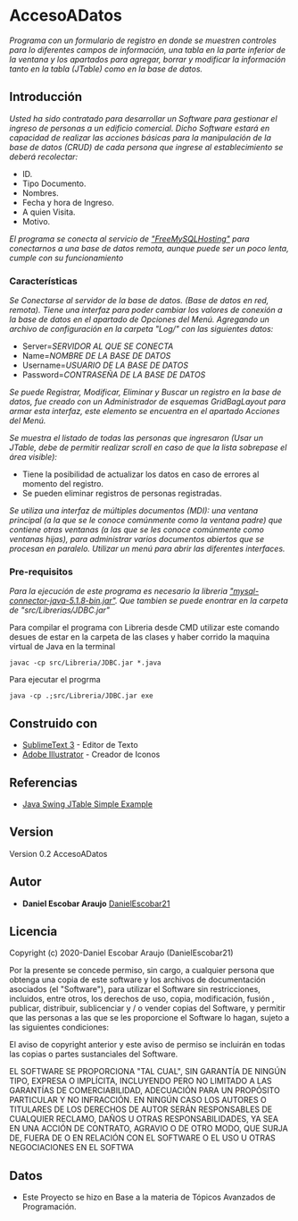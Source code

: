 # AccesoADatos

_Programa con un formulario de registro en donde se muestren controles
para lo diferentes campos de información, una tabla en la parte inferior de la ventana y los
apartados para agregar, borrar y modificar la información tanto en la tabla (JTable) como en
la base de datos._

## Introducción 

_Usted ha sido contratado para desarrollar un Software para gestionar el ingreso de personas a un edificio comercial. Dicho Software estará en capacidad de realizar las acciones básicas para la manipulación de la base de datos (CRUD) de cada persona que ingrese al establecimiento se deberá recolectar:_
* ID.
* Tipo Documento.
* Nombres.
* Fecha y hora de Ingreso.
* A quien Visita.
* Motivo.

_El programa se conecta al servicio de ["FreeMySQLHosting"](https://www.freemysqlhosting.net/) para conectarnos a una base de datos remota, aunque puede ser un poco lenta, cumple con su funcionamiento_

### Características
_Se Conectarse al servidor de la base de datos. (Base de datos en red, remota). Tiene una interfaz para poder cambiar los valores de conexión a la base de datos en el apartado de Opciones del Menú. Agregando un archivo de configuración en la carpeta "Log/" con las siguientes datos:_
* Server=*SERVIDOR AL QUE SE CONECTA*
* Name=*NOMBRE DE LA BASE DE DATOS*
* Username=*USUARIO DE LA BASE DE DATOS*
* Password=*CONTRASEÑA DE LA BASE DE DATOS*

_Se puede Registrar, Modificar, Eliminar y Buscar un registro en la base de datos, fue creado con un Administrador de esquemas GridBagLayout para armar esta interfaz, este elemento se encuentra en el apartado Acciones del Menú._

_Se muestra el listado de todas las personas que ingresaron (Usar un JTable, debe de permitir realizar
scroll en caso de que la lista sobrepase el área visible):_
* Tiene la posibilidad de actualizar los datos en caso de errores al momento del registro.
* Se pueden eliminar registros de personas registradas.

_Se utiliza una interfaz de múltiples documentos (MDI): una ventana principal (a la que se le conoce  comúnmente como la ventana padre) que contiene otras ventanas (a las que se les conoce comúnmente como ventanas hijas), para administrar varios documentos abiertos que se procesan  en paralelo. Utilizar un menú para abrir las diferentes interfaces._


### Pre-requisitos 

_Para la ejecución de este programa es necesario la libreria ["mysql-connector-java-5.1.8-bin.jar"](https://dev.mysql.com/downloads/connector/j/5.1.html). Que tambien se puede enontrar en la carpeta de "src/Librerias/JDBC.jar"_

Para compilar el programa con Libreria desde CMD utilizar este comando desues de estar en la carpeta de las clases y haber corrido la maquina virtual de Java en la terminal
```
javac -cp src/Libreria/JDBC.jar *.java
```
Para ejecutar el progrma 
```
java -cp .;src/Libreria/JDBC.jar exe
```

## Construido con 

* [SublimeText 3](https://www.sublimetext.com/) - Editor de Texto
* [Adobe Illustrator](https://www.adobe.com/mx/products/illustrator.html) - Creador de Iconos


## Referencias
* [Java Swing JTable Simple Example](https://www.codejava.net/java-se/swing/a-simple-jtable-example-for-display)


## Version
Version 0.2 AccesoADatos

## Autor 
* **Daniel Escobar Araujo** [DanielEscobar21](https://github.com/DanielEscobar21)

## Licencia 
Copyright (c) 2020-Daniel Escobar Araujo (DanielEscobar21)

Por la presente se concede permiso, sin cargo, a cualquier persona que obtenga una copia de este software y los archivos de documentación asociados (el "Software"), para utilizar el Software sin restricciones, incluidos, entre otros, los derechos de uso, copia, modificación, fusión , publicar, distribuir, sublicenciar y / o vender copias del Software, y permitir que las personas a las que se les proporcione el Software lo hagan, sujeto a las siguientes condiciones:

El aviso de copyright anterior y este aviso de permiso se incluirán en todas las copias o partes sustanciales del Software.

EL SOFTWARE SE PROPORCIONA "TAL CUAL", SIN GARANTÍA DE NINGÚN TIPO, EXPRESA O IMPLÍCITA, INCLUYENDO PERO NO LIMITADO A LAS GARANTÍAS DE COMERCIABILIDAD, ADECUACIÓN PARA UN PROPÓSITO PARTICULAR Y NO INFRACCIÓN. EN NINGÚN CASO LOS AUTORES O TITULARES DE LOS DERECHOS DE AUTOR SERÁN RESPONSABLES DE CUALQUIER RECLAMO, DAÑOS U OTRAS RESPONSABILIDADES, YA SEA EN UNA ACCIÓN DE CONTRATO, AGRAVIO O DE OTRO MODO, QUE SURJA DE, FUERA DE O EN RELACIÓN CON EL SOFTWARE O EL USO U OTRAS NEGOCIACIONES EN EL SOFTWA

## Datos 

* Este Proyecto se hizo en Base a la materia de Tópicos Avanzados de Programación.


